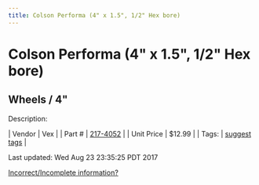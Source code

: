 ```yaml
---
title: Colson Performa (4" x 1.5", 1/2" Hex bore)
---
```


# Colson Performa (4" x 1.5", 1/2" Hex bore)
## Wheels / 4"
Description: 	 

| Vendor | Vex | 
| Part # | [217-4052](http://www.vexrobotics.com/vexpro/motion/wheels-and-hubs/colsonperforma.html) | 
| Unit Price | $12.99 | 
| Tags: | [suggest tags](https://docs.google.com/forms/d/e/1FAIpQLSeWyY8v3RgOty-MyWmh9U0iivNYN_molChYyS-0U-o-kOAv_g/viewform) | 

Last updated: Wed Aug 23 23:35:25 PDT 2017

 [Incorrect/Incomplete information?](https://docs.google.com/forms/d/e/1FAIpQLSeWyY8v3RgOty-MyWmh9U0iivNYN_molChYyS-0U-o-kOAv_g/viewform)